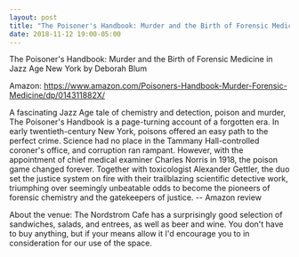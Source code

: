 ```yaml
---
layout: post
title: "The Poisoner's Handbook: Murder and the Birth of Forensic Medicine in Jazz Age"
date: 2018-11-12 19:00-05:00
---
```

The Poisoner's Handbook: Murder and the Birth of Forensic Medicine in Jazz Age New York by Deborah Blum

Amazon: https://www.amazon.com/Poisoners-Handbook-Murder-Forensic-Medicine/dp/014311882X/

A fascinating Jazz Age tale of chemistry and detection, poison and murder, The Poisoner's Handbook is a page-turning account of a forgotten era. In early twentieth-century New York, poisons offered an easy path to the perfect crime. Science had no place in the Tammany Hall-controlled coroner's office, and corruption ran rampant. However, with the appointment of chief medical examiner Charles Norris in 1918, the poison game changed forever. Together with toxicologist Alexander Gettler, the duo set the justice system on fire with their trailblazing scientific detective work, triumphing over seemingly unbeatable odds to become the pioneers of forensic chemistry and the gatekeepers of justice.
-- Amazon review

About the venue: The Nordstrom Cafe has a surprisingly good selection of sandwiches, salads, and entrees, as well as beer and wine. You don't have to buy anything, but if your means allow it I'd encourage you to in consideration for our use of the space.
